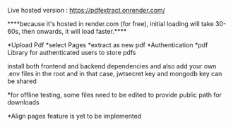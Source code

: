 Live hosted version : https://pdfextract.onrender.com/

\*\*\*\*because it's hosted in render.com (for free), initial loading will take 30-60s, then onwards, it will load faster.\*\*\*\*

\*Upload Pdf
\*select Pages
\*extract as new pdf
\*Authentication
\*pdf Library for authenticated users to store pdfs

install both frontend and backend dependencies and also add your own .env files in the root
and in that case, jwtsecret key and mongodb key can be shared

\*for offline testing, some files need to be edited to provide public path for downloads

\*Align pages feature is yet to be implemented
